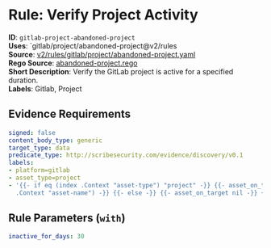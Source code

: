 # Rule: Verify Project Activity

**ID**: `gitlab-project-abandoned-project`  
**Uses**: `gitlab/project/abandoned-project@v2/rules  
**Source**: [v2/rules/gitlab/project/abandoned-project.yaml](https://github.com/scribe-public/sample-policies/v2/rules/gitlab/project/abandoned-project.yaml)  
**Rego Source**: [abandoned-project.rego](https://github.com/scribe-public/sample-policies/v2/rules/gitlab/project/abandoned-project.rego)  
**Short Description**: Verify the GitLab project is active for a specified duration.  
**Labels**: Gitlab, Project

## Evidence Requirements

```yaml
signed: false
content_body_type: generic
target_type: data
predicate_type: http://scribesecurity.com/evidence/discovery/v0.1
labels:
- platform=gitlab
- asset_type=project
- '{{- if eq (index .Context "asset-type") "project" -}} {{- asset_on_target (index
  .Context "asset-name") -}} {{- else -}} {{- asset_on_target nil -}} {{- end -}}'
```
## Rule Parameters (`with`)

```yaml
inactive_for_days: 30
```
